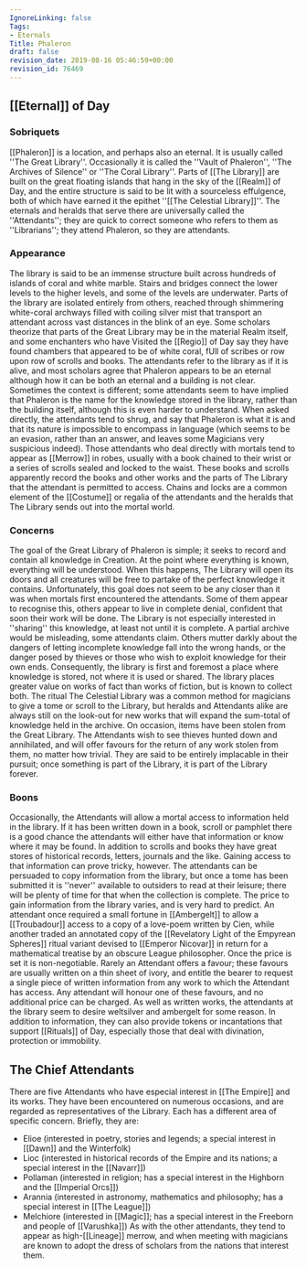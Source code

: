 ```yaml
---
IgnoreLinking: false
Tags:
- Eternals
Title: Phaleron
draft: false
revision_date: 2019-08-16 05:46:59+00:00
revision_id: 76469
---
```


## [[Eternal]] of Day
### Sobriquets
[[Phaleron]] is a location, and perhaps also an eternal. It is usually called ''The Great Library''. 
Occasionally it is called the ''Vault of Phaleron'', ''The Archives of Silence'' or ''The Coral Library''. Parts of [[The Library]] are built on the great floating islands that hang in the sky of the [[Realm]] of Day, and the entire structure is said to be lit with a sourceless effulgence, both of which have earned it the epithet ''[[The Celestial Library]]''.
The eternals and heralds that serve there are universally called the ''Attendants''; they are quick to correct someone who refers to them as ''Librarians''; they attend Phaleron, so they are attendants. 
### Appearance
The library is said to be an immense structure built across hundreds of islands of coral and white marble. Stairs and bridges connect the lower levels to the higher levels, and some of the levels are underwater. Parts of the library are isolated entirely from others, reached through shimmering white-coral archways filled with coiling silver mist that transport an attendant across vast distances in the blink of an eye. Some scholars theorize that parts of the Great Library may be in the material Realm itself, and some enchanters who have Visited the [[Regio]] of Day say they have found chambers that appeared to be of white coral, fUll of scribes or row upon row of scrolls and books.
The attendants refer to the library as if it is alive, and most scholars agree that Phaleron appears to be an eternal although how it can be both an eternal and a building is not clear. Sometimes the context is different; some attendants seem to have implied that Phaleron is the name for the knowledge stored in the library, rather than the building itself, although this is even harder to understand. When asked directly, the attendants tend to shrug, and say that Phaleron is what it is and that its nature is impossible to encompass in language (which seems to be an evasion, rather than an answer, and leaves some Magicians very suspicious indeed).
Those attendants who deal directly with mortals tend to appear as [[Merrow]] in robes, usually with a book chained to their wrist or a series of scrolls sealed and locked to the waist. These books and scrolls apparently record the books and other works and the parts of The Library that the attendant is permitted to access. Chains and locks are a common element of the [[Costume]] or regalia of the attendants and the heralds that The Library sends out into the mortal world.
### Concerns
The goal of the Great Library of Phaleron is simple; it seeks to record and contain all knowledge in Creation. At the point where everything is known, everything will be understood. When this happens, The Library will open its doors and all creatures will be free to partake of the perfect knowledge it contains. Unfortunately, this goal does not seem to be any closer than it was when mortals first encountered the attendants. Some of them appear to recognise this, others appear to live in complete denial, confident that soon their work will be done.
The Library is not especially interested in ''sharing'' this knowledge, at least not until it is complete. A partial archive would be misleading, some attendants claim. Others mutter darkly about the dangers of letting incomplete knowledge fall into the wrong hands, or the danger posed by thieves or those who wish to exploit knowledge for their own ends. Consequently, the library is first and foremost a place where knowledge is stored, not where it is used or shared.
The library places greater value on works of fact than works of fiction, but is known to collect both. The ritual The Celestial Library was a common method for magicians to give a tome or scroll to the Library, but heralds and Attendants alike are always still on the look-out for new works that will expand the sum-total of knowledge held in the archive.
On occasion, items have been stolen from the Great Library. The Attendants wish to see thieves hunted down and annihilated, and will offer favours for the return of any work stolen from them, no matter how trivial. They are said to be entirely implacable in their pursuit; once something is part of the Library, it is part of the Library forever.
### Boons
Occasionally, the Attendants will allow a mortal access to information held in the library. If it has been written down in a book, scroll or pamphlet there is a good chance the attendants will either have that information or know where it may be found. In addition to scrolls and books they have great stores of historical records, letters, journals and the like. Gaining access to that information can prove tricky, however. The attendants can be persuaded to copy information from the library, but once a tome has been submitted it is ''never'' available to outsiders to read at their leisure; there will be plenty of time for that when the collection is complete. 
The price to gain information from the library varies, and is very hard to predict. An attendant once required a small fortune in [[Ambergelt]] to allow a [[Troubadour]] access to a copy of a love-poem written by Cien, while another traded an annotated copy of the [[Revelatory Light of the Empyrean Spheres]] ritual variant devised to [[Emperor Nicovar]] in return for a mathematical treatise by an obscure League philosopher. Once the price is set it is non-negotiable.
Rarely an Attendant offers a favour; these favours are usually written on a thin sheet of ivory, and entitle the bearer to request a single piece of written information from any work to which the Attendant has access. Any attendant will honour one of these favours, and no additional price can be charged.
As well as written works, the attendants at the library seem to desire weltsilver and ambergelt for some reason. In addition to information, they can also provide tokens or incantations that support [[Rituals]] of Day, especially those that deal with divination, protection or immobility.
## The Chief Attendants
There are five Attendants who have especial interest in [[The Empire]] and its works. They have been encountered on numerous occasions, and are regarded as representatives of the Library. Each has a different area of specific concern. Briefly, they are: 
* Elioe (interested in poetry, stories and legends; a special interest in [[Dawn]] and the Winterfolk)
* Lioc (interested in historical records of the Empire and its nations; a special interest in the [[Navarr]])
* Pollaman (interested in religion; has a special interest in the Highborn and the [[Imperial Orcs]])
* Arannia (interested in astronomy, mathematics and philosophy; has a special interest in [[The League]])
* Melchiore (interested in [[Magic]]; has a special interest in the Freeborn and people of [[Varushka]])
As with the other attendants, they tend to appear as high-[[Lineage]] merrow, and when meeting with magicians are known to adopt the dress of scholars from the nations that interest them.